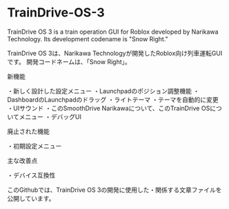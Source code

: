 # TrainDrive-OS-3

TrainDrive OS 3 is a train operation GUI for Roblox developed by Narikawa Technology.
Its development codename is "Snow Right."

TrainDrive OS 3は、Narikawa Technologyが開発したRoblox向け列車運転GUIです。
開発コードネームは、「Snow Right」。

新機能

・新しく設計した設定メニュー
・Launchpadのポジション調整機能
・DashboardのLaunchpadのドラッグ
・ライトテーマ
・テーマを自動的に変更
・UIサウンド
・このSmoothDrive Narikawaについて、このTrainDrive OSについてメニュー
・デバッグUI

廃止された機能

・初期設定メニュー

主な改善点

・デバイス互換性

このGithubでは、TrainDrive OS 3の開発に使用した・関係する文章ファイルを公開しています。
